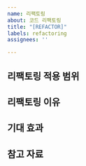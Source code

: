 ```yaml
---
name: 리팩토링
about: 코드 리팩토링
title: "[REFACTOR]"
labels: refactoring
assignees: ''

---
```


<!--간단한 주석 수정 부터 로직 리팩토링까지 모두 사용합니다 -->
<!--단, 기능 개발 중, 리팩토링이 되는 경우, 
상황에 맞게 Issue 등록 or 기능 개발 Issue 내 처리 진행 합니다-->
<!-- Assigness는 본인을 추가 합니다-->

## 리팩토링 적용 범위
<!--ex) Member Service에 Mapper 기능 도입-->

## 리팩토링 이유

## 기대 효과

## 참고 자료
<!-- 리팩토링을 하게된 참고 문서나 자료가 있으면 링크/사진첨부 합니다.-->
